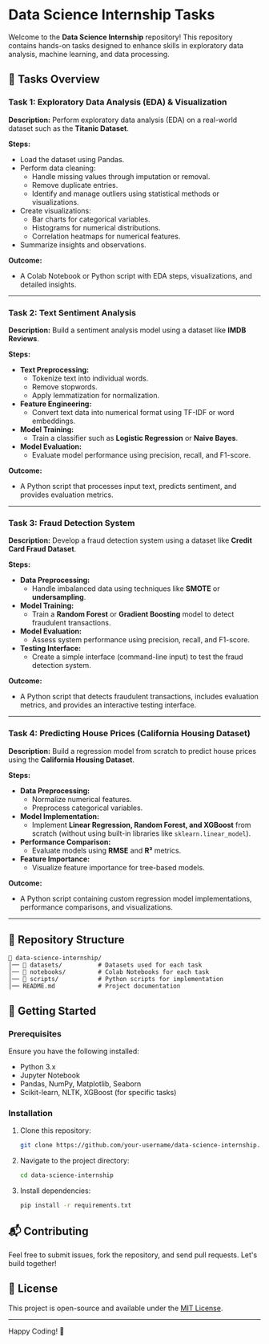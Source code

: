 # Data Science Internship Tasks

Welcome to the **Data Science Internship** repository! This repository contains hands-on tasks designed to enhance skills in exploratory data analysis, machine learning, and data processing.

## 📌 Tasks Overview

### Task 1: Exploratory Data Analysis (EDA) & Visualization
**Description:**
Perform exploratory data analysis (EDA) on a real-world dataset such as the **Titanic Dataset**.

**Steps:**
- Load the dataset using Pandas.
- Perform data cleaning:
  - Handle missing values through imputation or removal.
  - Remove duplicate entries.
  - Identify and manage outliers using statistical methods or visualizations.
- Create visualizations:
  - Bar charts for categorical variables.
  - Histograms for numerical distributions.
  - Correlation heatmaps for numerical features.
- Summarize insights and observations.

**Outcome:**
- A Colab Notebook or Python script with EDA steps, visualizations, and detailed insights.

---

### Task 2: Text Sentiment Analysis
**Description:**
Build a sentiment analysis model using a dataset like **IMDB Reviews**.

**Steps:**
- **Text Preprocessing:**
  - Tokenize text into individual words.
  - Remove stopwords.
  - Apply lemmatization for normalization.
- **Feature Engineering:**
  - Convert text data into numerical format using TF-IDF or word embeddings.
- **Model Training:**
  - Train a classifier such as **Logistic Regression** or **Naive Bayes**.
- **Model Evaluation:**
  - Evaluate model performance using precision, recall, and F1-score.

**Outcome:**
- A Python script that processes input text, predicts sentiment, and provides evaluation metrics.

---

### Task 3: Fraud Detection System
**Description:**
Develop a fraud detection system using a dataset like **Credit Card Fraud Dataset**.

**Steps:**
- **Data Preprocessing:**
  - Handle imbalanced data using techniques like **SMOTE** or **undersampling**.
- **Model Training:**
  - Train a **Random Forest** or **Gradient Boosting** model to detect fraudulent transactions.
- **Model Evaluation:**
  - Assess system performance using precision, recall, and F1-score.
- **Testing Interface:**
  - Create a simple interface (command-line input) to test the fraud detection system.

**Outcome:**
- A Python script that detects fraudulent transactions, includes evaluation metrics, and provides an interactive testing interface.

---

### Task 4: Predicting House Prices (California Housing Dataset)
**Description:**
Build a regression model from scratch to predict house prices using the **California Housing Dataset**.

**Steps:**
- **Data Preprocessing:**
  - Normalize numerical features.
  - Preprocess categorical variables.
- **Model Implementation:**
  - Implement **Linear Regression, Random Forest, and XGBoost** from scratch (without using built-in libraries like `sklearn.linear_model`).
- **Performance Comparison:**
  - Evaluate models using **RMSE** and **R²** metrics.
- **Feature Importance:**
  - Visualize feature importance for tree-based models.

**Outcome:**
- A Python script containing custom regression model implementations, performance comparisons, and visualizations.

---

## 📂 Repository Structure
```
📁 data-science-internship/
│── 📂 datasets/          # Datasets used for each task
│── 📂 notebooks/         # Colab Notebooks for each task
│── 📂 scripts/           # Python scripts for implementation
│── README.md            # Project documentation
```

## 🚀 Getting Started
### Prerequisites
Ensure you have the following installed:
- Python 3.x
- Jupyter Notebook
- Pandas, NumPy, Matplotlib, Seaborn
- Scikit-learn, NLTK, XGBoost (for specific tasks)

### Installation
1. Clone this repository:
   ```sh
   git clone https://github.com/your-username/data-science-internship.git
   ```
2. Navigate to the project directory:
   ```sh
   cd data-science-internship
   ```
3. Install dependencies:
   ```sh
   pip install -r requirements.txt
   ```

## 📬 Contributing
Feel free to submit issues, fork the repository, and send pull requests. Let's build together!

## 📝 License
This project is open-source and available under the [MIT License](LICENSE).

---

Happy Coding! 🚀
